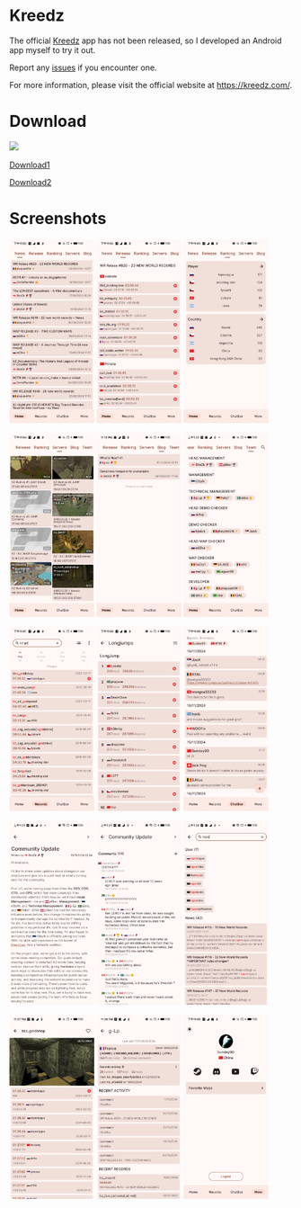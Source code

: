 # Kreedz

The official [Kreedz](https://kreedz.com/) app has not been released, so I developed an Android app myself to try it out.

Report any [issues](https://github.com/zj565061763/Kreedz/issues) if you encounter one.

For more information, please visit the official website at https://kreedz.com/.

# Download

![](https://www.pgyer.com/app/qrcode/h2tb2CjB)

[Download1](https://www.pgyer.com/h2tb2CjB)

[Download2](https://github.com/zj565061763/Kreedz/releases)

# Screenshots

<p>
  <img src="Screenshots/Home-News.png" width="30%" />
  <img src="Screenshots/Home-Release.png" width="30%" />
  <img src="Screenshots/Home-Ranking.png" width="30%" />
</p>

<p>
  <img src="Screenshots/Home-Servers.png" width="30%" />
  <img src="Screenshots/Home-Blog.png" width="30%" />
  <img src="Screenshots/Home-Team.png" width="30%" />
</p>

<p>
  <img src="Screenshots/Records.png" width="30%" />
  <img src="Screenshots/Records-LJ.png" width="30%" />
  <img src="Screenshots/ChatBox.png" width="30%" />
</p>

<p>
  <img src="Screenshots/News.png" width="30%" />
  <img src="Screenshots/News-Comments.png" width="30%" />
  <img src="Screenshots/Search.png" width="30%" />
</p>

<p>
  <img src="Screenshots/Map.png" width="30%" />
  <img src="Screenshots/User.png" width="30%" />
  <img src="Screenshots/More.png" width="30%" />
</p>
